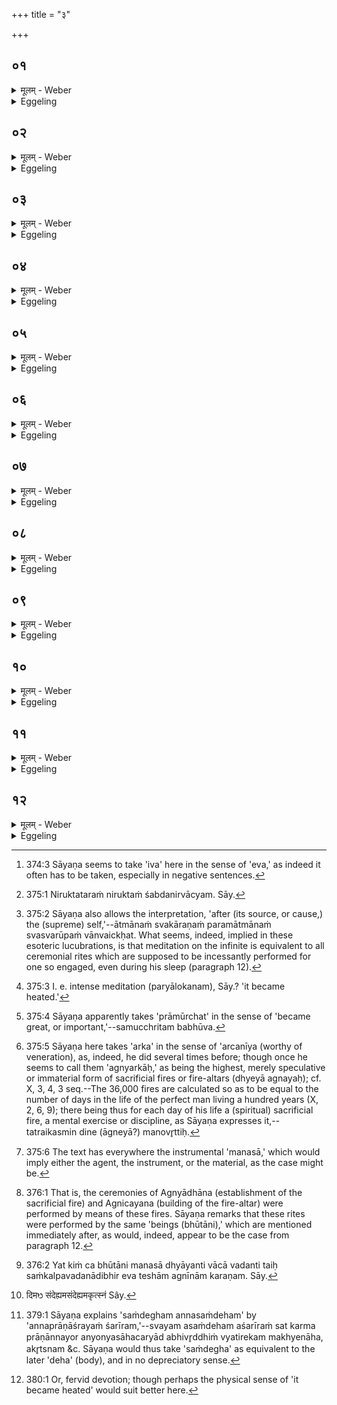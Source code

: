 +++
title = "३"

+++

##  ०१
<details><summary>मूलम् - Weber</summary>

नेव वा᳘ इदमग्रे᳘ऽसदासीॗन्नेव स᳘दासीत्॥  
आ᳘सीदिव वा᳘ इदम᳘ग्रेॗ नेवासीत्त᳘द्ध तन्म᳘न एॗवास॥
</details>

<details><summary>Eggeling</summary>

1. Verily, in the beginning this (universe) was, as it were [^egg_741], neither non-existent nor existent; in

[^egg_741]: 374:3 Sāyaṇa seems to take 'iva' here in the sense of 'eva,' as indeed it often has to be taken, especially in negative sentences.

the beginning this (universe), indeed, as it were, existed and did not exist: there was then only that Mind.
</details>

##  ०२
<details><summary>मूलम् - Weber</summary>

त᳘स्मादेतदृ᳘षिणाभ्य᳘नूक्तम्॥  
ना᳘सदासीॗन्नो स᳘दासीत्तदा᳘नीमि᳘तिॗ नेव हि सन्म᳘नोॗ नेवा᳘सत्॥
</details>

<details><summary>Eggeling</summary>

2. Wherefore it has been said by the R̥shi (R̥g-veda X, 129, 1), 'There was then neither the non-existent nor the existent;' for Mind was, as it were, neither existent nor non-existent.
</details>

##  ०३
<details><summary>मूलम् - Weber</summary>

त᳘दिदम् म᳘नः सृष्ट᳘मावि᳘रबुभूषत्॥  
नि᳘रुक्ततरम् मूर्त᳘तरं त᳘दात्मा᳘नम᳘न्वैछत्तत्त᳘पोऽतप्यत तत्प्रा᳘मूर्छत्तत्ष᳘ट्त्रिंशतᳫं सह᳘स्राण्यपश्यदात्म᳘नोऽग्नी᳘नर्का᳘न्मनोम᳘यान्मनश्चि᳘तस्ते म᳘नसैवा᳘धीयन्त म᳘नसाचीयन्त म᳘नसैषु ग्र᳘हा अगृह्यन्त म᳘नसास्तुवत म᳘नसाशंसन्यत्किं᳘ च यज्ञे क᳘र्म क्रिय᳘ते यत्किं᳘ च यज्ञि᳘यं क᳘र्म म᳘नसैव ते᳘षु त᳘न्मनोम᳘येषु मनश्चि᳘त्सु मनोम᳘यमक्रियत तद्यत्किं᳘ चेमा᳘नि भूता᳘नि म᳘नसा संकल्प᳘यन्ति ते᳘षामेव सा कृ᳘तिस्ता᳘नेवा᳘दधति तां᳘श्चिन्वन्ति ते᳘षु ग्र᳘हान्गृह्णन्ति ते᳘षु स्तुवते ते᳘षु शंसन्त्येता᳘वती वै म᳘नसो वि᳘भूतिरेता᳘वती वि᳘सृष्टिरेता᳘वन्म᳘नः ष᳘ट्त्रिंशत्सह᳘स्राण्यग्न᳘योऽर्कास्ते᳘षामे᳘कैक एव ता᳘वान्या᳘वानसौ पू᳘र्वः॥
</details>

<details><summary>Eggeling</summary>

3. This Mind, when created, wished to become manifest,--more defined [^egg_742], more substantial: it sought after a self (body) [^egg_743]. It practised austerity [^egg_744]: it acquired consistency [^egg_745]. It then beheld thirty-six thousand Arka-fires [^egg_746] of its own self, composed of mind, built up of mind: mentally [^egg_747] alone they were established (on sacrificial hearths) and mentally

[^egg_742]: 375:1 Niruktataraṁ niruktaṁ śabdanirvācyam. Sāy.

[^egg_743]: 375:2 Sāyaṇa also allows the interpretation, 'after (its source, or cause,) the (supreme) self,'--ātmānaṁ svakāraṇaṁ paramātmānaṁ svasvarūpaṁ vānvaickḥat. What seems, indeed, implied in these esoteric lucubrations, is that meditation on the infinite is equivalent to all ceremonial rites which are supposed to be incessantly performed for one so engaged, even during his sleep (paragraph 12).

[^egg_744]: 375:3 I. e. intense meditation (paryālokanam), Sāy.? 'it became heated.'

[^egg_745]: 375:4 Sāyaṇa apparently takes 'prāmūrchat' in the sense of 'became great, or important,'--samucchritam babhūva.

[^egg_746]: 375:5 Sāyaṇa here takes 'arka' in the sense of 'arcanīya (worthy of veneration), as, indeed, he did several times before; though once he seems to call them 'agnyarkāḥ,' as being the highest, merely speculative or immaterial form of sacrificial fires or fire-altars (dhyeyā agnayaḥ); cf. X, 3, 4, 3 seq.--The 36,000 fires are calculated so as to be equal to the number of days in the life of the perfect man living a hundred years (X, 2, 6, 9); there being thus for each day of his life a (spiritual) sacrificial fire, a mental exercise or discipline, as Sāyaṇa expresses it,--tatraikasmin dine (āgneyā?) manovr̥ttiḥ.

[^egg_747]: 375:6 The text has everywhere the instrumental 'manasā,' which would imply either the agent, the instrument, or the material, as the case might be.

built up [^egg_748]; mentally the cups (of Soma) were drawn thereat mentally they chanted, and mentally they recited on (near) them,--whatever rite is performed at the sacrifice, whatever sacrificial rite there is, that was performed mentally only, as a mental performance, on those (fires or fire-altars) composed of mind, and built up of mind. And whatever it is that (living) beings here conceive in their mind that was done regarding those (mental Agnis [^egg_749]):--they establish them (on the hearths) and build them up (as fire-altars); they draw the cups for them; they chant on (near) them and recite hymns on them,--of that extent was the development of Mind, of that extent its creation,--so great is Mind: thirty-six thousand Arka-fires; and each of these as great as that former (fire-altar) was.

[^egg_748]: 376:1 That is, the ceremonies of Agnyādhāna (establishment of the sacrificial fire) and Agnicayana (building of the fire-altar) were performed by means of these fires. Sāyaṇa remarks that these rites were performed by the same 'beings (bhūtāni),' which are mentioned immediately after, as would, indeed, appear to be the case from paragraph 12.

[^egg_749]: 376:2 Yat kiṁ ca bhūtāni manasā dhyāyanti vācā vadanti taiḥ saṁkalpavadanādibhir eva teshām agnīnām karaṇam. Sāy.
</details>

##  ०४
<details><summary>मूलम् - Weber</summary>

तन्म᳘नो वा᳘चमसृजत᳟᳟॥  
सेयं वा᳘क्सृॗष्टावि᳘रबुभूषन्नि᳘रुक्ततरा मूर्त᳘तरा सात्मा᳘नम᳘न्वैछत्सा त᳘पोऽतप्यत सा प्रा᳘मूर्छत्सा ष᳘ट्त्रिंशतᳫं सह᳘स्राण्यपश्यदात्म᳘नोऽग्नी᳘नर्का᳘न्वाङ्म᳘यान्वाक्चि᳘तस्ते᳘ वाॗचैवाधीयन्त वाॗचैषु ग्र᳘हा अगृह्यन्त वाॗचास्तुवत वाॗचाशंसन्यत्किं᳘ च यज्ञे क᳘र्म क्रिय᳘ते यत्किं च यज्ञि᳘यं क᳘र्म वाॗचैव ते᳘षु त᳘द्वाङ्म᳘येषु वाक्चि᳘त्सु वाङ्म᳘यमक्रियत तद्यत्किं᳘ चेमा᳘नि भूता᳘नि वाचा व᳘दन्ति ते᳘षामेव सा कृ᳘तिस्ता᳘नेवा᳘दधति तां᳘श्चिन्वन्ति ते᳘षु ग्र᳘हान्गृह्णन्ति ते᳘षु स्तुवते ते᳘षु शंसन्त्येता᳘वती वै᳘ वाचो वि᳘भूतिरेता᳘वती वि᳘सृष्टिरेता᳘वती वाक्ष᳘ट्त्रिंशत्सह᳘स्राण्यग्न᳘योऽर्कास्ते᳘षामे᳘कैक एव ता᳘वान्या᳘वानसौ पू᳘र्वः॥
</details>

<details><summary>Eggeling</summary>

4. That Mind created Speech. This Speech, when created, wished to become manifest,--more defined, more substantial: it sought after a self. It practised austerity: it acquired consistency. It beheld thirty-six thousand Arka-fires of its own self, composed of speech, built up of speech: with speech they were established, and with speech built up; with speech the cups were drawn thereat; with speech they chanted, and with speech they recited on them--whatever rite is performed at the sacrifice, whatever sacrificial rite there is, that was

performed by speech alone, as a vocal performance, on those (fires) composed of speech, and built up of speech. And whatever beings here speak by speech that was done regarding those (fires): they establish them and build them up; they draw the cups for them; they chant on them and recite hymns on them,--of that extent was the development of Speech, of that extent its creation,--so great is Speech: thirty-six thousand Arka-fires; and each of these as great as that former (fire-altar) was.
</details>

##  ०५
<details><summary>मूलम् - Weber</summary>

सा वा᳘क्प्राण᳘मसृजत᳟᳟॥  
सोऽय᳘म् प्राणः᳘ सृष्ट᳘ आवि᳘रबुभूषन्नि᳘रुक्ततरो मूर्त᳘तरः स᳘ आत्मा᳘नम᳘न्वैछत्स त᳘पोऽतप्यत स प्रा᳘मूर्छत्स ष᳘ट्त्रिंशतᳫं सह᳘स्राण्यपश्यदात्म᳘नोऽग्नी᳘नर्का᳘न्प्राणम᳘यान्प्राणचि᳘तस्ते᳘ प्राणे᳘नैवा᳘धीयन्त प्राणे᳘नाचीयन्त प्राणे᳘नैषु ग्र᳘हा अगृह्यन्त प्राणे᳘नास्तुवत प्राणे᳘नाशंसन्यत्किं᳘ च यज्ञे क᳘र्म क्रिय᳘ते यत्किं᳘ च यज्ञि᳘यं क᳘र्म प्राणे᳘नैव ते᳘षु त᳘त्प्राणम᳘येषु प्राणचि᳘त्सु प्राणम᳘यमक्रियत तद्यत्किं᳘ चेमा᳘नि भूता᳘नि प्राणे᳘न प्राण᳘न्ति ते᳘षामेव सा कृतिस्ता᳘नेवा᳘दधति तां᳘ष्चिन्वन्ति ते᳘षु ग्र᳘हान्गृह्णन्ति ते᳘षु स्तुवते ते᳘षु शंसन्त्येता᳘वती वै᳘ प्राण᳘स्य वि᳘भूतिरेता᳘वती वि᳘सृष्टिरेता᳘वान्प्राणः षट्त्रिंश॥
</details>

<details><summary>Eggeling</summary>

5. That Speech created the Breath. This Breath, when created, wished to become manifest,--more defined, more substantial: it sought after a self It practised austerity: it acquired consistency. It beheld thirty-six thousand Arka-fires of its own self, composed of breath, built up of breath: with breath they were established, and with breath built up; with breath the cups were drawn thereat; with breath they chanted and with breath they recited on them,--whatever rite is performed at the sacrifice, whatever sacrificial rite there is, that was performed by breath alone, as a breathing-performance, on those (fires) composed of breath, and built up of breath. And whatever beings here breathe with breath that was done regarding those (fires):--they establish them, and build them up; they draw the cups for them; they chant on them and recite hymns on them,--of that extent was the development of Breath, of that extent was its creation,--so great is Breath: thirty-six thousand Arka-fires; and each of these as great as that former (fire-altar) was.
</details>

##  ०६
<details><summary>मूलम् - Weber</summary>

स᳘ प्राणश्च᳘क्षुरसृजत॥  
त᳘दिदं च᳘क्षुः सृष्ट᳘मावि᳘रबुभूषन्नि᳘रुक्ततरम् मूर्त᳘तरं त᳘दात्मा᳘नम᳘न्वैछत्तत्त᳘पोऽतप्यत तत्प्रा᳘मूर्छत्तत्ष᳘ट्त्रिंशतᳫं सह᳘स्राण्यपश्यदात्म᳘नोऽग्नी᳘नर्का᳘श्चक्षुर्म᳘यांश्चक्षुश्चि᳘तस्ते च᳘क्षुषैवा᳘धीयन्त च᳘क्षुषाचीयन्त च᳘क्षुषैषु ग्र᳘हा अग्रृह्यन्त च᳘क्षुषास्तुवत च᳘क्षुषाशंसन्यत्किं᳘ च यज्ञे क᳘र्म क्रिय᳘ते यत्किं᳘ च यज्ञि᳘यं कर्म च᳘क्षुषैव ते᳘षु त᳘च्चक्षुर्म᳘येषु चक्षुश्चि᳘त्सु चक्षुर्म᳘यमक्रियत तद्यत्किं᳘ चेमा᳘नि भूता᳘नि च᳘क्षुषा पश्य᳘न्ति ते᳘षामेव सा कृ᳘तिस्ता᳘नेवा᳘दधति तां᳘श्चिन्वन्ति ते᳘षु ग्र᳘हान्गृह्णन्ति ते᳘षु स्तुवते ते᳘षु शंसन्त्येता᳘वती वै च᳘क्षुषो वि᳘भूतिरेता᳘वती वि᳘सृष्टिरेता᳘वच्च᳘क्षुः ष᳘ट्त्रिंश॥
</details>

<details><summary>Eggeling</summary>

6. That Breath created the Eye. This Eye, when created, wished to become manifest,--more

defined, more substantial: it sought after a self. It practised austerity: it acquired consistency. It beheld thirty-six thousand Arka-fires of its own self, composed of the eye, built up of the eye: by means of the eye they were established, and by means of the eye built up; by the eye the cups were drawn thereat; by means of the eye they chanted and recited hymns on them,--whatever rite is performed as the sacrifice, whatever sacrificial rite there is, that was performed by the eye alone, as an eye-performance, on those (fires) composed of eye, and built up of the eye. And whatever beings here see with the eye that was done regarding those (fires):they establish them and build them up; they draw the cups for them; they chant on them and recite hymns on them,--of that extent was the development of the Eye, of that extent its creation,--so great is the Eye: thirty-six thousand Arka-fires; and each of these as great as that former (fire-altar) was.
</details>

##  ०७
<details><summary>मूलम् - Weber</summary>

तच्च᳘क्षुः श्रो᳘त्रमसृजत॥  
त᳘दिदं श्रो᳘त्रᳫं सृष्ट᳘मावि᳘रबुभूषन्नि᳘रुक्ततरम् मूर्त᳘तरं त᳘दात्मा᳘नम᳘न्वैछत्तत्त᳘पोऽतप्यत तत्प्रा᳘मूर्छत्तत्ष᳘ट्त्रिंशतᳫं सह᳘स्राण्यपश्यदात्म᳘नोऽग्नी᳘नर्का᳘ण्छ्रोत्रम᳘याञ्छ्रोत्रचि᳘तस्ते श्रो᳘त्रेणैवा᳘धीयन्त श्रो᳘त्रेणाचीयन्त श्रो᳘त्रेणैषु ग्र᳘हा अगृह्यन्त श्रो᳘त्रेणास्तुवत श्रो᳘त्रेणाशंसन्यत्किं᳘ च यज्ञे क᳘र्म क्रिय᳘ते यत्किं᳘ च यज्ञि᳘यं क᳘र्म श्रो᳘त्रेणैव ते᳘षु त᳘छ्रोत्रम᳘येषु श्रोत्रचि᳘त्सु श्रोत्रम᳘यमक्रियत तद्यत्किं᳘ चेमा᳘नि भूता᳘नि श्रो᳘त्रेण शृण्व᳘न्ति ते᳘षामेव सा कृ᳘तिस्ता᳘नेवा᳘दधति तां᳘श्चिन्वन्ति ते᳘षु ग्र᳘हान्गृह्णन्ति ते᳘षु स्तुवते ते᳘षु शंसन्त्येता᳘वती वै श्रो᳘त्रस्य वि᳘भूतिरेता᳘वती वि᳘सृष्टिरेता᳘वछ्रो᳘त्रं ष᳘ट्त्रिंश॥
</details>

<details><summary>Eggeling</summary>

7. That Eye created the Ear. This Ear, when created, wished to become manifest,--more defined, more substantial: it sought after a self. It practised austerity: it acquired consistency. It beheld thirty-six thousand Arka-fires of its own self, composed of the ear, built up of the ear: by means of the ear they were established, and by means of the ear built up; by the ear the cups were drawn thereat; by means of the ear they chanted and recited hymns on them,--whatever rite is performed at the sacrifice, whatever sacrificial rite there is, that was performed by the ear alone, as an ear-performance, on those (fires) composed of ear, and built up of the ear. And whatever beings here hear with the ear

that was done regarding those (fires):--they establish them and build, them up; they draw the cups for them; they chant on them and recite hymns on them,--of that extent was the development of the Ear, of that extent its creation,--so great is the Ear: thirty-six thousand Arka-fires; and each of these as great as that former (fire-altar) was.
</details>

##  ०८
<details><summary>मूलम् - Weber</summary>

तछ्रो᳘त्रं क᳘र्मासृजत॥  
त᳘त्प्राणा᳘नभिस᳘ममूर्छदिम᳘ᳫं᳘ संदेघ᳘मन्न᳘संदेहम᳘कृत्स्नं [^wbr_1] वै क᳘र्मर्ते᳘ प्राणेभ्यो᳘ऽकृत्स्ना उवै᳘ प्राणा᳘ ऋते क᳘र्मणः॥  

[^wbr_1]: दिमᳫ संदेह्यमसंदेह्यमकृत्स्नं Sây.
</details>

<details><summary>Eggeling</summary>

8. That Ear created Work, and this condensed itself into the vital airs, into this compound, this composition of food [^egg_750]; for incomplete is work without the vital airs, and incomplete are the vital airs without work.

[^egg_750]: 379:1 Sāyaṇa explains 'saṁdegham annasaṁdeham' by 'annaprāṇāśrayaṁ śarīram,'--svayam asaṁdeham aśarīraṁ sat karma prāṇānnayor anyonyasāhacaryād abhivr̥ddhiṁ vyatirekam makhyenāha, akr̥tsnam &c. Sāyaṇa would thus take 'saṁdegha' as equivalent to the later 'deha' (body), and in no depreciatory sense.
</details>

##  ०९
<details><summary>मूलम् - Weber</summary>

त᳘दिदं क᳘र्म सृष्ट᳘मावि᳘रबुभूषत्॥  
नि᳘रुक्ततरम् मूर्त᳘तरं त᳘दात्मा᳘नम᳘न्वैछत्तत्त᳘पोऽतप्यत तत्प्रा᳘मूर्छत्तत्ष᳘ट्त्रिंशतᳫं सह᳘स्राण्यपश्यदात्म᳘नोऽग्नी᳘नर्का᳘न्कर्मम᳘यान्कर्मचि᳘तस्ते क᳘र्मणैवा᳘धीयन्त क᳘र्मणाचीयन्त क᳘र्मणैषु ग्र᳘हा अगृह्यन्त क᳘र्मणास्तुवत क᳘र्मणाशंसन्यत्किं᳘ च यज्ञे क᳘र्म क्रिय᳘ते यत्किं᳘ च यज्ञि᳘यं क᳘र्म क᳘र्मणैव ते᳘षु त᳘त्कर्मम᳘येषु कर्मचि᳘त्सु कर्मम᳘यमक्रियत तद्यत्किं᳘ चेमा᳘नि भूता᳘नि क᳘र्म कुर्व᳘ते ते᳘षामेव सा कृ᳘तिस्ता᳘नेवा᳘दधति तां᳘श्चिन्वन्ति ते᳘षु ग्र᳘हान्गृह्णन्ति ते᳘षु स्तुवते ते᳘षु शंसन्त्येता᳘वती वै क᳘र्मणो वि᳘भूतिरेता᳘वती वि᳘सृष्टिरेता᳘वत्क᳘र्म ष᳘ट्त्रिंश॥
</details>

<details><summary>Eggeling</summary>

9. This Work, when created, wished to become manifest,--more defined, more substantial: it sought after a self. It practised austerity: it acquired consistency. It beheld thirty-six thousand Arka-fires of its own self, composed of work, built up of (or by) work: by work they were established, and by work built up; by work the cups were drawn thereat; by work they chanted and recited hymns on them,--whatever rite is performed at the sacrifice, whatever sacrificial rite there is, that was performed by work alone, as a work-performance, on those (fires) composed of work, and built up of work. And whatever beings here work by work that was done regarding those (fires);--they establish them and build them up; they draw the cups for them; they chant on them and recite hymns on them,--of that extent was the development of Work, of that

extent its creation,--so great is Work: thirty-six thousand Arka-fires; and each of these as great as that former (fire-altar) was.
</details>

##  १०
<details><summary>मूलम् - Weber</summary>

तत्क᳘र्माग्नि᳘मसृजत॥  
आविस्तरां वा᳘ अग्निः क᳘र्मणः क᳘र्मणाॗ ह्येनं जन᳘यन्ति क᳘र्मणेन्ध᳘ते॥
</details>

<details><summary>Eggeling</summary>

10. That Work created the Fire,--Fire, doubtless, is more manifest than Work, for by work (sacrificial performance) they produce it, and by work they kindle it.
</details>

##  ११
<details><summary>मूलम् - Weber</summary>

सोऽय᳘मग्निः᳘ सृष्ट᳘ आवि᳘रबुभूषत्॥  
नि᳘रुक्ततरो मूर्त᳘तरः स᳘ आत्मा᳘नम᳘न्वैछत्स त᳘पोऽतप्यत स प्रा᳘मूर्छत्स ष᳘ट्त्रिंशतᳫं सह᳘स्राण्यपश्यदात्म᳘नोऽग्नी᳘नर्का᳘नग्निम᳘यानग्निचि᳘तॗस्तेऽग्नि᳘नैवा᳘धीयन्ताग्नि᳘नाचीयन्ताग्नि᳘नैषु ग्र᳘हा अगृह्यन्ताग्नि᳘नास्तुवताग्नि᳘नाशंसन्यत्किं᳘ च यज्ञे क᳘र्म क्रिय᳘ते यत्किं᳘ च यज्ञि᳘यं क᳘र्माग्नि᳘नैव ते᳘षु त᳘दग्निम᳘येष्वग्निचि᳘त्स्वग्निम᳘यमक्रियत तद्यत्किं᳘ चेमा᳘नि भूता᳘न्यग्नि᳘मिन्ध᳘ते ते᳘षामेव सा कृ᳘तिस्ता᳘नेवा᳘दधति तां᳘श्चिन्वन्ति ते᳘षु ग्र᳘हान्गृह्णन्ति ते᳘षु स्तुवते ते᳘षु शंसन्त्येता᳘वती वा᳘ अग्नेर्वि᳘भूतिरेता᳘वती वि᳘सृष्टिरेता᳘वानग्निः ष᳘ट्त्रिंशत्सह᳘स्राण्यग्न᳘यो=र्कास्ते᳘षामे᳘कैक एव ता᳘वान्या᳘वानसौ पू᳘र्वः॥
</details>

<details><summary>Eggeling</summary>

11. This Fire, when created, wished to become manifest,--more defined, more substantial: it sought after a self. It practised austerity [^egg_751]: it acquired consistency. It beheld thirty-six thousand Arka-fires of its own self, composed of fire, built up of fire: with fire they were established, and with fire built up; with fire the cups were drawn thereat; with fire they chanted and recited hymns on them;--whatever rite is performed at the sacrifice, whatever sacrificial rite there is, that was performed with fire alone, as a fire-performance, on those (fires) composed of fire, and built up of fire. And whatever fire beings here kindle that was done regarding those (fires):--they establish them and build them up; they draw the cups for them; they chant on them and recite hymns on them,--of that extent was the development of Fire, of that extent its creation,--so great is Fire: thirty-six thousand Arka-fires; and each of these as great as that former (fire-altar) was.

[^egg_751]: 380:1 Or, fervid devotion; though perhaps the physical sense of 'it became heated' would suit better here.
</details>

##  १२
<details><summary>मूलम् - Weber</summary>

ते᳘ हैते᳘ विद्याचि᳘त एव॥  
ता᳘न्हैता᳘नेवंवि᳘दे सर्वदा स᳘र्वाणि भूता᳘नि चिन्वन्त्य᳘पि स्व᳘पते विद्य᳘या हैॗवैत᳘ एवंवि᳘दश्चिता᳘ भवन्ति॥
</details>
<details><summary>Eggeling</summary>

12. These fires (altars), in truth, are knowledge-built; and all beings at all times build them for him who knows this, even whilst he is asleep: by knowledge alone these fires (altars) are indeed built for him who knows this.
</details>

